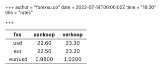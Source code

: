 +++
author = "forexsu.co"
date = 2022-07-14T00:00:00Z
time = "16:30"
title = "rates"

+++

fxs| &nbsp;aankoop&nbsp;| &nbsp;verkoop&nbsp;
:-----:|:-----:|:-----:
usd  | 22.60| 23.30
eur  | 22.50| 23.20
&nbsp;eur/usd|0.9800|1.0200
